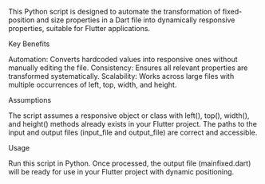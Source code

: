 This Python script is designed to automate the transformation of fixed-position and size properties in a Dart file into dynamically responsive properties, suitable for Flutter applications.

Key Benefits

Automation: Converts hardcoded values into responsive ones without manually editing the file.
Consistency: Ensures all relevant properties are transformed systematically.
Scalability: Works across large files with multiple occurrences of left, top, width, and height.

Assumptions

The script assumes a responsive object or class with left(), top(), width(), and height() methods already exists in your Flutter project.
The paths to the input and output files (input_file and output_file) are correct and accessible.

Usage

Run this script in Python. Once processed, the output file (mainfixed.dart) will be ready for use in your Flutter project with dynamic positioning.
